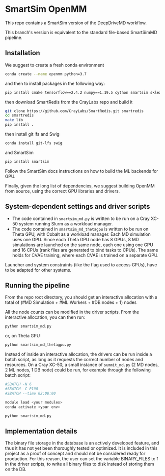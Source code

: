 # SmartSim OpenMM

This repo contains a SmartSim version of the DeepDriveMD workflow. 

This branch's version is equivalent to the standard file-based
SmartSimMD pipeline.

## Installation

We suggest to create a fresh conda environment

```bash
conda create --name openmm python=3.7
```

and then to install packages in the following way:

```bash
pip install cmake tensorflow==2.4.2 numpy==1.19.5 cython smartsim sklearn MDAnalysis parmed tables
```
then download SmartRedis from the CrayLabs repo and build it

``` bash
git clone https://github.com/CrayLabs/SmartRedis.git smartredis
cd smartredis
make lib
pip install .
```
then install git lfs and Swig

```bash
conda install git-lfs swig
```

and SmartSim

``` bash
pip install smartsim
```
Follow the SmartSim docs instructions on how to build the ML backends for GPU.

Finally, given the long list of dependencies, we suggest building OpenMM from source,
using the correct GPU libraries and drivers.


## System-dependent settings and driver scripts

- The code contained in `smartsim_md.py` is written to be run on a Cray XC-50 system running Slurm as a workload manager.
- The code contained in `smartsim_md_thetagpu` is written to be run on Theta GPU, with Cobalt as a workload manager.
Each MD simulation uses one GPU. Since each Theta GPU node has 8 GPUs, 8 MD simulations are launched on the same node,
each one using one GPU and 16 CPUs (rank files are generated to bind tasks to CPUs). The same holds for CVAE training,
where each CVAE is trained on a separate GPU.

Launcher and system constraints (like the flag used to access GPUs), have to be adapted for other systems.

## Running the pipeline

From the repo root directory, you should get an interactive allocation with
a total of (#MD Simulation + #ML Workers + #DB nodes + 1) nodes

All the node counts can be modified in the driver scripts.
From the interactive allocation, you can then run:

```bash
python smartsim_md.py
```

or, on Theta GPU

```bash
python smartsim_md_thetagpu.py
```

Instead of inside an interactive allocation, the drivers can be run inside a batch script, as long as it requests the correct
number of nodes and resources. On a Cray XC-50, a small instance of `summit_md.py` (2 MD nodes, 2 ML nodes, 1 DB node) could be run, for example through the following batch script:

```bash
#SBATCH -N 6
#SBATCH -C P100
#SBATCH --time 02:00:00

module load <your modules>
conda activate <your env>

python smartsim_md.py
```

## Implementation details

The binary file storage in the database is an actively developed feature, and thus it has not yet been thoroughly tested or optimized. It is included in this project as a proof of concept and should not be considered ready for production. For this reason, the user can set the variable BINARY_FILES to 1 in the driver scripts, to write all binary files to disk instead of storing them on the DB.